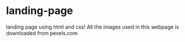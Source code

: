 # landing-page
landing page using html and css!
All the images used in this webpage is downloaded from pexels.com
